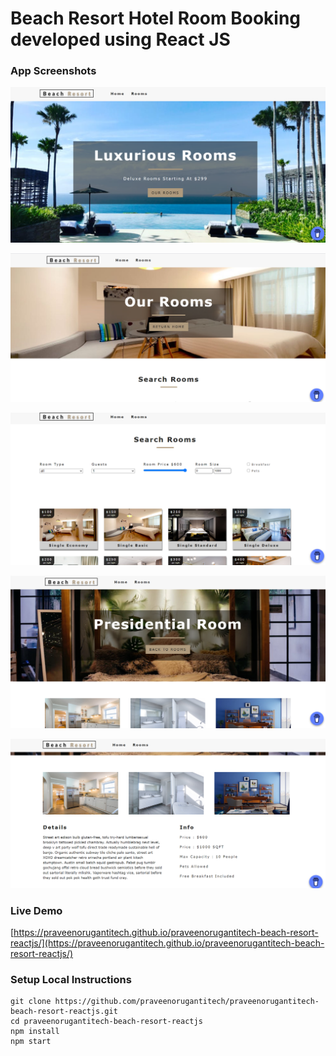 # Beach Resort Hotel Room Booking developed using React JS

### App Screenshots

![screenshot of the app](https://raw.githubusercontent.com/praveenorugantitech/praveenorugantitech-beach-resort-reactjs/master/src/images/screenshot1.PNG)

![screenshot of the app](https://raw.githubusercontent.com/praveenorugantitech/praveenorugantitech-beach-resort-reactjs/master/src/images/screenshot2.PNG)

![screenshot of the app](https://raw.githubusercontent.com/praveenorugantitech/praveenorugantitech-beach-resort-reactjs/master/src/images/screenshot3.PNG)

![screenshot of the app](https://raw.githubusercontent.com/praveenorugantitech/praveenorugantitech-beach-resort-reactjs/master/src/images/screenshot4.PNG)

![screenshot of the app](https://raw.githubusercontent.com/praveenorugantitech/praveenorugantitech-beach-resort-reactjs/master/src/images/screenshot5.PNG)


### Live Demo

[https://praveenorugantitech.github.io/praveenorugantitech-beach-resort-reactjs/](https://praveenorugantitech.github.io/praveenorugantitech-beach-resort-reactjs/)


### Setup Local Instructions

```
git clone https://github.com/praveenorugantitech/praveenorugantitech-beach-resort-reactjs.git
cd praveenorugantitech-beach-resort-reactjs
npm install
npm start

```
